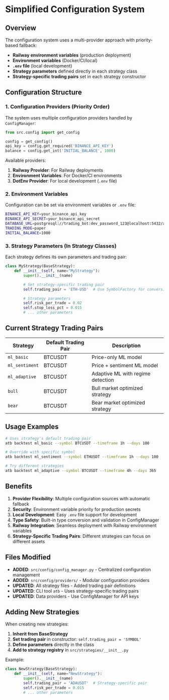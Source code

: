 # Simplified Configuration System

## Overview

The configuration system uses a multi-provider approach with priority-based fallback:
- **Railway environment variables** (production deployment)
- **Environment variables** (Docker/CI/local)
- **`.env` file** (local development)
- **Strategy parameters** defined directly in each strategy class
- **Strategy-specific trading pairs** set in each strategy constructor

## Configuration Structure

### 1. Configuration Providers (Priority Order)
The system uses multiple configuration providers handled by `ConfigManager`:

```python
from src.config import get_config

config = get_config()
api_key = config.get_required('BINANCE_API_KEY')
balance = config.get_int('INITIAL_BALANCE', 1000)
```

Available providers:
1. **Railway Provider**: For Railway deployments 
2. **Environment Variables**: For Docker/CI environments
3. **DotEnv Provider**: For local development (`.env` file)

### 2. Environment Variables
Configuration can be set via environment variables or `.env` file:
```bash
BINANCE_API_KEY=your_binance_api_key
BINANCE_API_SECRET=your_binance_api_secret
DATABASE_URL=postgresql://trading_bot:dev_password_123@localhost:5432/ai_trading_bot
TRADING_MODE=paper
INITIAL_BALANCE=1000
```

### 3. Strategy Parameters (In Strategy Classes)
Each strategy defines its own parameters and trading pair:

```python
class MyStrategy(BaseStrategy):
    def __init__(self, name="MyStrategy"):
        super().__init__(name)

        # Set strategy-specific trading pair
        self.trading_pair = 'ETH-USD'  # Use SymbolFactory for conversion if needed

        # Strategy parameters
        self.risk_per_trade = 0.02
        self.stop_loss_pct = 0.015
        # ... other parameters
```

## Current Strategy Trading Pairs

| Strategy | Default Trading Pair | Description |
|----------|---------------------|-------------|
| `ml_basic` | BTCUSDT | Price-only ML model |
| `ml_sentiment` | BTCUSDT | Price + sentiment ML model |
| `ml_adaptive` | BTCUSDT | Adaptive ML with regime detection |
| `bull` | BTCUSDT | Bull market optimized strategy |
| `bear` | BTCUSDT | Bear market optimized strategy |

## Usage Examples

```bash
# Uses strategy's default trading pair
atb backtest ml_basic --symbol BTCUSDT --timeframe 1h --days 100

# Override with specific symbol
atb backtest ml_sentiment --symbol ETHUSDT --timeframe 1h --days 100

# Try different strategies
atb backtest ml_adaptive --symbol BTCUSDT --timeframe 4h --days 365
```

## Benefits

1. **Provider Flexibility**: Multiple configuration sources with automatic fallback
2. **Security**: Environment variable priority for production secrets
3. **Local Development**: Easy `.env` file support for development
4. **Type Safety**: Built-in type conversion and validation in ConfigManager
5. **Railway Integration**: Seamless deployment with Railway environment variables
6. **Strategy-Specific Trading Pairs**: Different strategies can focus on different assets

## Files Modified

- **ADDED**: `src/config/config_manager.py` - Centralized configuration management
- **ADDED**: `src/config/providers/` - Modular configuration providers
- **UPDATED**: All strategy files - Added trading pair definitions
- **UPDATED**: CLI tool `atb` - Uses strategy-specific trading pairs
- **UPDATED**: Data providers - Use ConfigManager for API keys

## Adding New Strategies

When creating new strategies:

1. **Inherit from BaseStrategy**
2. **Set trading pair** in constructor: `self.trading_pair = 'SYMBOL'`
3. **Define parameters** directly in the class
4. **Add to strategy registry** in `src/strategies/__init__.py`

Example:
```python
class NewStrategy(BaseStrategy):
    def __init__(self, name="NewStrategy"):
        super().__init__(name)
        self.trading_pair = 'ADAUSDT'  # Strategy-specific pair
        self.risk_per_trade = 0.015
        # ... other parameters
```
